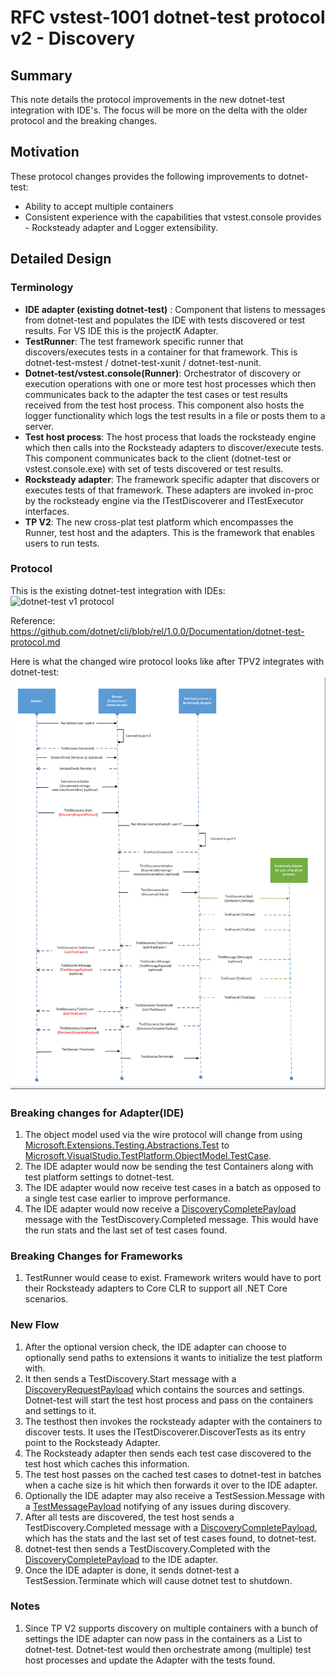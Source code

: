 # RFC vstest-1001 dotnet-test protocol v2 - Discovery

## Summary
This note details the protocol improvements in the new dotnet-test integration with IDE's. The focus will be more on the delta with the older protocol and the breaking changes.

## Motivation
These protocol changes provides the following improvements to dotnet-test:
* Ability to accept multiple containers
* Consistent experience with the capabilities that vstest.console provides - Rocksteady adapter and Logger extensibility.

## Detailed Design

### Terminology
* **IDE adapter (existing dotnet-test)** : Component that listens to messages from dotnet-test and populates the IDE with tests discovered or test results. For VS IDE this is the projectK Adapter.
* **TestRunner**: The test framework specific runner that discovers/executes tests in a container for that framework. This is dotnet-test-mstest / dotnet-test-xunit / dotnet-test-nunit.
* **Dotnet-test/vstest.console(Runner)**: Orchestrator of discovery or execution operations with one or more test host processes which then communicates back to the adapter the test cases or test results received from the test host process. This component also hosts the logger functionality which logs the test results in a file or posts them to a server.
* **Test host process**: The host process that loads the rocksteady engine which then calls into the Rocksteady adapters to discover/execute tests. This component communicates back to the client (dotnet-test or vstest.console.exe) with set of tests discovered or test results.
* **Rocksteady adapter**: The framework specific adapter that discovers or executes tests of that framework. These adapters are invoked in-proc by the rocksteady engine via the ITestDiscoverer and ITestExecutor interfaces.
* **TP V2**: The new cross-plat test platform which encompasses the Runner, test host and the adapters. This is the framework that enables users to run tests.

### Protocol
This is the existing dotnet-test integration with IDEs:
![dotnet-test v1 protocol](https://github.com/dotnet/cli/blob/rel/1.0.0/Documentation/images/DotnetTestDiscoverTests.png)

Reference: https://github.com/dotnet/cli/blob/rel/1.0.0/Documentation/dotnet-test-protocol.md

Here is what the changed wire protocol looks like after TPV2 integrates with dotnet-test:
![dotnet-test v2 protocol](https://github.com/Microsoft/vstest-docs/blob/c1655dfff45528280bcacc763f3ff8daba25fdd3/RFCs/Images/dotnet-test-protocol-v2-discovery.png)

### Breaking changes for Adapter(IDE)
1. The object model used via the wire protocol will change from using [Microsoft.Extensions.Testing.Abstractions.Test](https://github.com/dotnet/cli/blob/rel/1.0.0/src/Microsoft.Extensions.Testing.Abstractions/Test.cs) to [Microsoft.VisualStudio.TestPlatform.ObjectModel.TestCase](https://github.com/Microsoft/vstest/blob/master/src/Microsoft.TestPlatform.ObjectModel/TestCase.cs). 
2. The IDE adapter would now be sending the test Containers along with test platform settings to dotnet-test.
3. The IDE adapter would now receive test cases in a batch as opposed to a single test case earlier to improve performance.
4. The IDE adapter would now receive a [DiscoveryCompletePayload](https://github.com/Microsoft/vstest/blob/master/src/Microsoft.TestPlatform.CommunicationUtilities/Messages/DiscoveryCompletePayload.cs) message with the TestDiscovery.Completed message. This would have the run stats and the last set of test cases found.

### Breaking Changes for Frameworks
1. TestRunner would cease to exist. Framework writers would have to port their Rocksteady adapters to Core CLR to support all .NET Core scenarios.

### New Flow
1. After the optional version check, the IDE adapter can choose to optionally send paths to extensions it wants to initialize the test platform with.
2. It then sends a TestDiscovery.Start message with a [DiscoveryRequestPayload](https://github.com/Microsoft/vstest/blob/master/src/Microsoft.TestPlatform.VsTestConsole.TranslationLayer/Payloads/DiscoveryRequestPayload.cs) which contains the sources and settings. Dotnet-test will start the test host process and pass on the containers and settings to it.
3. The testhost then invokes the rocksteady adapter with the containers to discover tests. It uses the ITestDiscoverer.DiscoverTests as its entry point to the Rocksteady Adapter.
4. The Rocksteady adapter then sends each test case discovered to the test host which caches this information.
5. The test host passes on the cached test cases to dotnet-test in batches when a cache size is hit which then forwards it over to the IDE adapter.
6. Optionally the IDE adapter may also receive a TestSession.Message with a [TestMessagePayload](https://github.com/Microsoft/vstest/blob/master/src/Microsoft.TestPlatform.CommunicationUtilities/Messages/TestMessagePayload.cs) notifying of any issues during discovery.
7. After all tests are discovered, the test host sends a TestDiscovery.Completed message with a [DiscoveryCompletePayload](https://github.com/Microsoft/vstest/blob/master/src/Microsoft.TestPlatform.CommunicationUtilities/Messages/DiscoveryCompletePayload.cs), which has the stats and the last set of test cases found, to dotnet-test. 
8. dotnet-test then sends a TestDiscovery.Completed with the [DiscoveryCompletePayload](https://github.com/Microsoft/vstest/blob/master/src/Microsoft.TestPlatform.CommunicationUtilities/Messages/DiscoveryCompletePayload.cs) to the IDE adapter.
9. Once the IDE adapter is done, it sends dotnet-test a TestSession.Terminate which will cause dotnet test to shutdown.

### Notes
1. Since TP V2 supports discovery on multiple containers with a bunch of settings the IDE adapter can now pass in the containers as a List<string> to dotnet-test. Dotnet-test would then orchestrate among (multiple) test host processes and update the Adapter with the tests found.